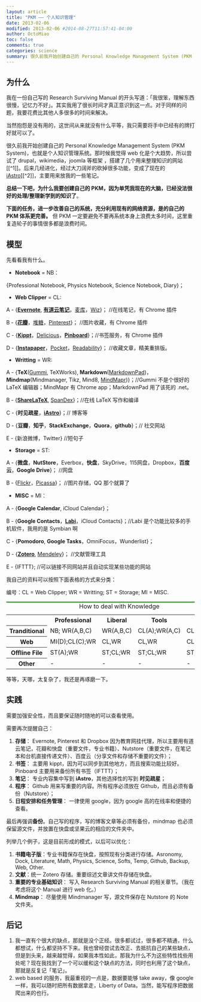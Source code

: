 ```yaml
---
layout: article
title: "PKM —— 个人知识管理"
date: 2013-02-06
modified: 2013-02-06 #2014-08-27T11:57:41-04:00
author: OctoMiao
toc: false
comments: true
categories: science
summary: 很久前我开始创建自己的 Personal Knowledge Management System (PKM System)，也就是个人知识管理系统。
---
```


## 为什么



我在一份自己写的 Research Surviving Manual 的开头写道：「我很笨，理解东西很慢，记忆力不好」。其实我用了很长时间才真正意识到这一点。对于同样的问题，我要花费比其他人多很多的时间来解决。

当然抱怨是没有用的，这世间从来就没有什么平等，我只需要将手中已经有的牌打好就可以了。



很久前我开始创建自己的 Personal Knowledge Management System (PKM System)，也就是个人知识管理系统。那时候我觉得 web 化是个大趋势，所以尝试了 drupal，wikimedia，joomla 等框架 ，搭建了几个用来整理知识的网站[[^1]]。后来几经进化，经过大刀阔斧的砍掉很多功能，变成了现在的 [iAstro](http://iastro.lamost.org)[[^2]]，主要用来放我的一些笔记。

**总结一下吧，为什么我要创建自己的 PKM，因为单凭我现在的大脑，已经没法很好的处理/整理新学到的知识了**。

**下面的任务，进一步改善自己的系统，充分利用现有的网络资源，是的自己的 PKM 体系更完善。** 但 PKM 一定要避免不要再系统本身上浪费太多时间，这里重复造轮子的事情很多都是浪费时间。


## 模型

先看看我有什么。

* **Notebook** = NB：

{Professional Notebook, Physics Notebook, Science Notebook, Diary}；

* **Web Clipper** = CL: 

A - {**[Evernote](http://evernote.com/)**, **[有道云笔记](http://note.youdao.com/)**，[麦库](http://note.sdo.com/)，[Wiz](http://www.wiz.cn/)}； //在线笔记，有 Chrome 插件

B - {**[花瓣](http://huaban.com/)**，[堆糖](http://www.duitang.com/)，[Pinterest](http://pinterest.com/)}； //图片收藏，有 Chrome 插件

C - {**[Kippt](https://kippt.com/emptymalei)**，[Delicious](https://delicious.com/emptymalei)，**[Pinboard](https://pinboard.in/emptymalei)**}；//书签服务，有 Chrome 插件

D - {**[Instapaper](http://www.instapaper.com/)**，[Pocket](http://getpocket.com/)，[Readability](http://www.readability.com/)}； //收藏文章，精美重排版。

* **Writting** = WR:

A - {**TeX**([Gummi](http://gummi.midnightcoding.org/), TeXWorks), **Markdown**([MarkdownPad](http://markdownpad.com/))，**Mindmap**(Mindmanager, Tikz, Mind8, [MindMapr](https://github.com/drichard/mindmaps))}；//Gummi 不是个很好的 LaTeX 编辑器；MindMapr 有 Chrome app；MarkdownPad 用了该死的 .net。

B - {**[ShareLaTeX](https://www.sharelatex.com/)**, [SpanDex](http://spandex.io/)}；//在线 LaTeX 写作和编译

C - {**时见疏星**，**[iAstro](http://iastro.lamost.org)**}；// 博客等

D - {**豆瓣**，**知乎**，**StackExchange**，**Quora**，**github**}；// 社交网站

E - {新浪微博，Twitter} //短句子

* **Storage** = ST:

A - {**微盘**，**NutStore**，Everbox，**快盘**，SkyDrive，115网盘，Dropbox，**百度云**，**Google Drive**}； //网盘

B - {[Flickr](http://www.flickr.com/)，[Picassa](https://picasaweb.google.com/home)}； //图片存储，QQ 那个就算了

* **MISC** = MI：

A - {**Google Calendar**, iCloud Calendar}；

B - {**Google Contacts**，**[Labi](http://www.labi.com/)**，iCloud Contacts}；//Labi 是个功能比较多的手机软件，我用的是 Symbian 啊

C - {**Pomodoro**, **Google Tasks**，OmniFocus，Wunderlist}；

D - {**[Zotero](http://www.zotero.org/)**, [Mendeley](http://www.mendeley.com/)}； //文献管理工具

E - {IFTTT}; //可以链接不同网站并且自动实现某些功能的网站

我自己的资料可以按照下面表格的方式来分类：

编号：CL = Web Clipper; WR = Writting; ST = Storage; MI = MISC.


<table style="border-top:2px solid green;">
<caption>How to deal with Knowledge</caption>
<tr>
<th></th>
<th>Professional</th>
<th>Liberal</th>
<th>Tools</th>
<th>MISC</th>
</tr>
<tr>
<th>Tranditional</th>
<td ">NB; WR(A,B,C)</td>
<td>WR(A,B,C)</td>
<td>CL(A);WR(A,C)</td>
<td>CL(A);WR(A,C)</td>
</tr>
<tr>
<th>Web</th>
<td>MI(D);CL(C);WR</td>
<td>CL,WR</td>
<td>CL,WR</td>
<td>CL,WR</td>
</tr>
<tr>
<th>Offline File</th>
<td>ST(A);WR</td>
<td>ST;CL;WR</td>
<td>ST;CL;WR</td>
<td>ST;WR</td>
</tr>
<tr>
<th>Other</th>
<td> - </td>
<td> - </td>
<td> - </td>
<td> - </td>
</tr>
</table>


等等，天哪，太复杂了，我还是再琢磨一下。



## 实践

需要加强安全性，而且要保证随时随地的可以查看使用。

需要再次提醒自己：

1. **存储**： Evernote, Pinterest 和 Dropbox 因为教育网挂代理，所以主要用有道云笔记，花瓣和快盘（重要文件，专业书籍）、Nutstore（重要文件，在笔记本和台机直接传递文件）、百度云（分享文件和存储不重要的文件）；
2. **书签**： 主要用 kippt，因为可以同步到其他地方，而且搜索功能比较好。Pinboard 主要用来备份所有书签（IFTTT）；
3. **笔记**： 专业内容集中写到 **iAstro**，其他选择性的写到 **时见疏星**；
4. **程序**： Github 用来写重要的内容。所有程序必须放在 Github，而且必须有备份（Nutstore）；
5. **日程安排和任务管理**： 一律使用 google，因为 google 高的在线率和便捷的查看。

最后再强调**备份**。自己写的程序，写的博客文章等必须有备份，mindmap 也必须保留源文件，并放置在快盘或坚果云的相应的文件夹中。


列举几个例子，这是目前形成的模式，以后可以优化：

1. **书籍电子版**：专业书籍保存在快盘，按照现有分类进行存储。Asronomy, Dock, Literature, Math, Physics, Science, Softs, Temp, Github, Backup, Web, Other.
2. **文献**：统一 Zotero 存储。重要综述文章讲文件存储在快盘。
3. **重要的专业基础知识**： 写入 Research Surviving Manual 的相关章节。（我在考虑将这个 Manual 进行 web 化。）
4. **Mindmap**： 尽量使用 Mindmanager 写，源文件保存在 Nutstore 的 Note 文件夹。




## 后记


1. 我一直有个很大的缺点，那就是没个正经。很多都试过，很多都不精通，什么都想试，什么都坚持不下来。我也曾经尝试去改正、去抵抗自己的某些缺点，但是到头来，越来越觉得，如果我本性如此，那我为什么不为这些特性找些用处呢？现在我找到了一个可以缓和这个缺点的方法，同时也利用了这个缺点，那就是反复记「笔记」。
2. web based 的服务，我最重视的一点是，数据要能够 take away，像 google 一样，我可以随时把所有数据拿走，Liberty of Data。当然，能写程序把数据爬出来的也行。



